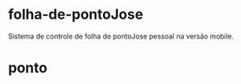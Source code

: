 folha-de-pontoJose
==============

Sistema de controle de folha de pontoJose pessoal na versão mobile.
# ponto
